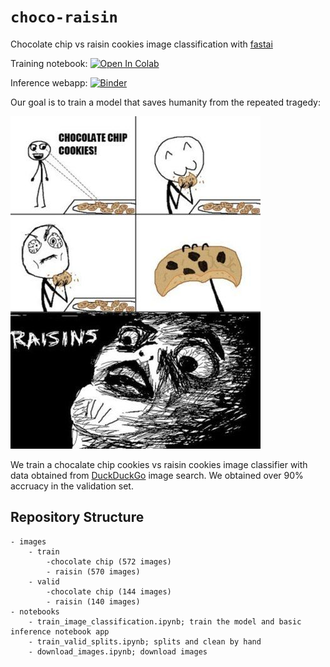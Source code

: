 # `choco-raisin`
Chocolate chip vs raisin cookies image classification with [fastai](https://docs.fast.ai/)

Training notebook: [![Open In Colab](https://colab.research.google.com/assets/colab-badge.svg)](https://colab.research.google.com/github/cstorm125/choco-raisin/blob/main/notebooks/train_image_classification.ipynb) 

Inference webapp: [![Binder](https://mybinder.org/badge_logo.svg)](https://mybinder.org/v2/gh/cstorm125/choco-raisin/main?urlpath=voila%2Frender%2Fnotebooks%2Finferencer.ipynb)

Our goal is to train a model that saves humanity from the repeated tragedy:

![cookies](images/choco_raisin_meme.jpg)

We train a chocalate chip cookies vs raisin cookies image classifier with data obtained from [DuckDuckGo](http://duckduckgo.com/) image search. We obtained over 90% accruacy in the validation set.

## Repository Structure

```
- images
    - train
        -chocolate chip (572 images)
        - raisin (570 images)
    - valid
        -chocolate chip (144 images)
        - raisin (140 images)
- notebooks
    - train_image_classification.ipynb; train the model and basic inference notebook app
    - train_valid_splits.ipynb; splits and clean by hand
    - download_images.ipynb; download images
```
